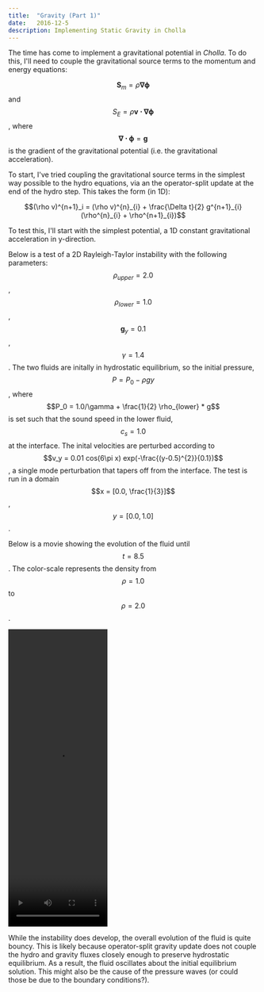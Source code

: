 ```yaml
---
title:  "Gravity (Part 1)"
date:   2016-12-5
description: Implementing Static Gravity in Cholla 
---
```


The time has come to implement a gravitational potential in *Cholla*.
To do this, I'll need to couple the gravitational source terms to the
momentum and energy equations:

$$ \mathbf{S}_m = \rho \mathbf{\nabla \phi} $$ and $$ S_E = \rho \mathbf{v \cdot \nabla \phi}$$,
where $$\mathbf{\nabla \cdot \phi} = \mathbf{g}$$ is the gradient of the gravitational 
potential (i.e. the gravitational acceleration).

To start, I've tried coupling the gravitational source terms
in the simplest way possible to the hydro equations, via an the operator-split
update at the end of the hydro step. This takes the form (in 1D):

$$(\rho v)^{n+1}_i = (\rho v)^{n}_{i} + \frac{\Delta t}{2} g^{n+1}_{i} (\rho^{n}_{i} + \rho^{n+1}_{i})$$

To test this, I'll start with the simplest potential, a 
1D constant gravitational acceleration in y-direction. 

Below is a test of a 2D Rayleigh-Taylor instability
with the following parameters: $$\rho_{upper} = 2.0$$, $$\rho_{lower} = 1.0$$,
$$\mathbf{g}_{y} = 0.1$$, $$\gamma = 1.4$$. The two fluids are initally in
hydrostatic equilibrium, so the initial pressure, $$P = P_0 - \rho g y$$,
where $$P_0 = 1.0/\gamma + \frac{1}{2} \rho_{lower} * g$$ is set such that the
sound speed in the lower fluid, $$c_s = 1.0$$ at the interface. The inital velocities
are perturbed according to $$v_y = 0.01 cos(6\pi x) exp(-\frac{(y-0.5)^{2}}{0.1})$$, a
single mode perturbation that tapers off from the interface. The test is run in a
domain $$x = [0.0, \frac{1}{3}]$$, $$y = [0.0, 1.0]$$.

Below is a movie showing the evolution of the fluid until $$t = 8.5$$. The color-scale 
represents the density from $$\rho = 1.0$$ to $$\rho = 2.0$$.

<video class='center' src="{{ site.url }}assets/movies/rayleigh_taylor.mov" width="200" height="600" controls preload></video>

While the instability does develop, the overall evolution of the fluid is quite bouncy. This is
likely because operator-split gravity update does not couple the hydro and gravity fluxes
closely enough to preserve hydrostatic equilibrium. As a result, the fluid oscillates about the initial 
equilibrium solution. This might also be the cause of the pressure waves (or could those be due
to the boundary conditions?).
